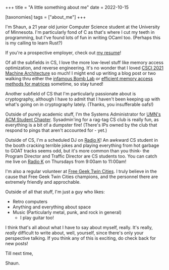 +++
title = "A little something about me"
date = 2022-10-15

[taxonomies]
tags = ["about_me"]
+++

I'm Shaun, a 21 year old junior Computer Science student at the University of Minnesota. I'm particularly fond of C as that's where I cut my teeth in programming, but I've found lots of fun in writing OCaml too. (Perhaps this is my calling to learn Rust?)

If you're a prospective employer, check out [my resume](/docs/resume_shaunloo_generic.pdf)!

Of all the subfields in CS, I love the more low-level stuff like memory access optimization, and reverse engineering. It's no wonder that I loved [CSCI 2021 Machine Architecture](https://www-users.cse.umn.edu/~kauffman/2021/) so much! I might end up writing a blog post or two walking thru either the [infamous Bomb Lab](https://www.cs.wm.edu/~liqun/teaching/cs304/cs304_15f/labs/bomblab.html) or [efficient memory access methods for matrices](https://coffeebeforearch.github.io/2020/06/23/mmul.html) sometime, so stay tuned!

Another subfield of CS that I'm particularly passionate about is cryptography, although I have to admit that I haven't been keeping up with what's going on in cryptography lately. (Thanks, you insufferable oafs!) 

Outside of purely academic stuff, I'm the Systems Administrator for [UMN's ACM Student Chapter](https://acm.umn.edu). Sysadmin'ing for a rag-tag CS club is really fun, as everything is a bit of a dumpster fire! (There's IPs owned by the club that respond to pings that aren't accounted for - yet.)

Outside of CS, I'm a scheduled DJ on [Radio K](https://radiok.org)! An awkward CS student in the booth cracking terrible jokes and playing everything from hot garbage to GOAT tracks seems odd, but it's more common than you think- the Program Director and Traffic Director are CS students too. You can catch me live on [Radio K](https://radiok.org) on Thursdays from 9:00am to 11:00am!

I'm also a regular volunteer at [Free Geek Twin Cities](https://www.freegeektwincities.org). I truly believe in the cause that Free Geek Twin Cities champions, and the personnel there are extremely friendly and approchable. 

Outside of all that stuff, I'm just a guy who likes:
- Retro computers
- Anything and everything about space
- Music (Particularly metal, punk, and rock in general)
    - I play guitar too!

I think that's all about what I have to say about myself, really. It's really, _really_ difficult to write about, well, yourself, since there's only your perspective talking. If you think any of this is exciting, do check back for new posts!

Till next time, 

Shaun.
